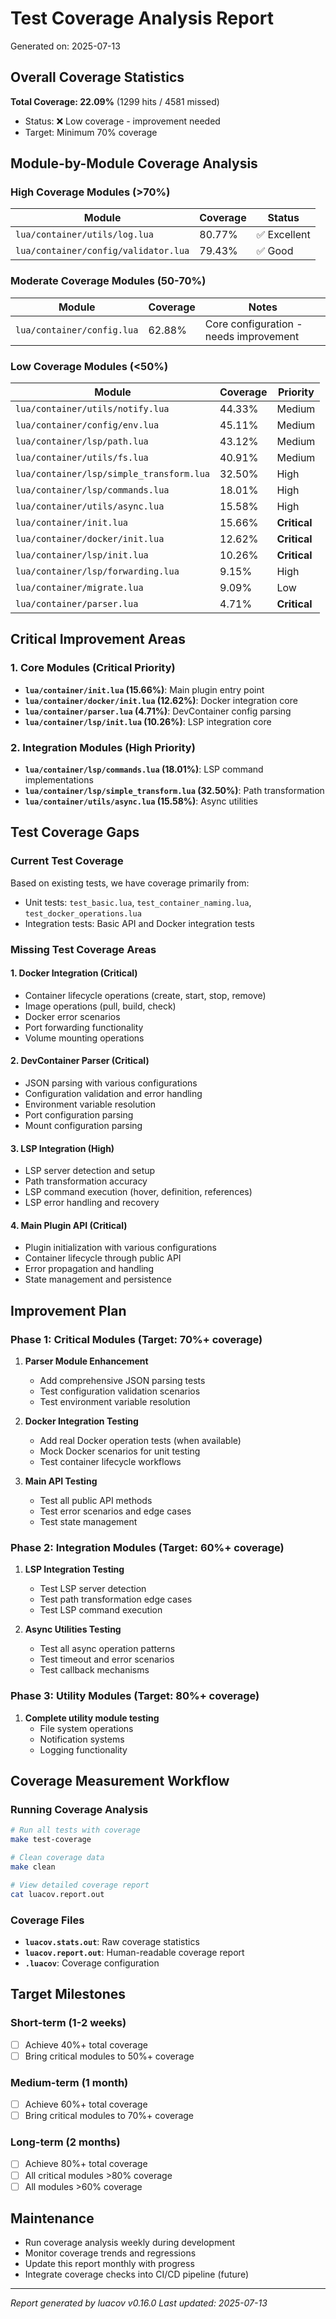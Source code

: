 # Test Coverage Analysis Report

Generated on: 2025-07-13

## Overall Coverage Statistics

**Total Coverage: 22.09%** (1299 hits / 4581 missed)
- Status: ❌ Low coverage - improvement needed
- Target: Minimum 70% coverage

## Module-by-Module Coverage Analysis

### High Coverage Modules (>70%)
| Module | Coverage | Status |
|--------|----------|--------|
| `lua/container/utils/log.lua` | 80.77% | ✅ Excellent |
| `lua/container/config/validator.lua` | 79.43% | ✅ Good |

### Moderate Coverage Modules (50-70%)
| Module | Coverage | Notes |
|--------|----------|-------|
| `lua/container/config.lua` | 62.88% | Core configuration - needs improvement |

### Low Coverage Modules (<50%)
| Module | Coverage | Priority |
|--------|----------|----------|
| `lua/container/utils/notify.lua` | 44.33% | Medium |
| `lua/container/config/env.lua` | 45.11% | Medium |
| `lua/container/lsp/path.lua` | 43.12% | Medium |
| `lua/container/utils/fs.lua` | 40.91% | Medium |
| `lua/container/lsp/simple_transform.lua` | 32.50% | High |
| `lua/container/lsp/commands.lua` | 18.01% | High |
| `lua/container/utils/async.lua` | 15.58% | High |
| `lua/container/init.lua` | 15.66% | **Critical** |
| `lua/container/docker/init.lua` | 12.62% | **Critical** |
| `lua/container/lsp/init.lua` | 10.26% | **Critical** |
| `lua/container/lsp/forwarding.lua` | 9.15% | High |
| `lua/container/migrate.lua` | 9.09% | Low |
| `lua/container/parser.lua` | 4.71% | **Critical** |

## Critical Improvement Areas

### 1. Core Modules (Critical Priority)
- **`lua/container/init.lua` (15.66%)**: Main plugin entry point
- **`lua/container/docker/init.lua` (12.62%)**: Docker integration core
- **`lua/container/parser.lua` (4.71%)**: DevContainer config parsing
- **`lua/container/lsp/init.lua` (10.26%)**: LSP integration core

### 2. Integration Modules (High Priority)  
- **`lua/container/lsp/commands.lua` (18.01%)**: LSP command implementations
- **`lua/container/lsp/simple_transform.lua` (32.50%)**: Path transformation
- **`lua/container/utils/async.lua` (15.58%)**: Async utilities

## Test Coverage Gaps

### Current Test Coverage
Based on existing tests, we have coverage primarily from:
- Unit tests: `test_basic.lua`, `test_container_naming.lua`, `test_docker_operations.lua`
- Integration tests: Basic API and Docker integration tests

### Missing Test Coverage Areas

#### 1. Docker Integration (Critical)
- Container lifecycle operations (create, start, stop, remove)
- Image operations (pull, build, check)
- Docker error scenarios
- Port forwarding functionality
- Volume mounting operations

#### 2. DevContainer Parser (Critical)
- JSON parsing with various configurations
- Configuration validation and error handling
- Environment variable resolution
- Port configuration parsing
- Mount configuration parsing

#### 3. LSP Integration (High)
- LSP server detection and setup
- Path transformation accuracy
- LSP command execution (hover, definition, references)
- LSP error handling and recovery

#### 4. Main Plugin API (Critical)
- Plugin initialization with various configurations
- Container lifecycle through public API
- Error propagation and handling
- State management and persistence

## Improvement Plan

### Phase 1: Critical Modules (Target: 70%+ coverage)
1. **Parser Module Enhancement**
   - Add comprehensive JSON parsing tests
   - Test configuration validation scenarios
   - Test environment variable resolution

2. **Docker Integration Testing**
   - Add real Docker operation tests (when available)
   - Mock Docker scenarios for unit testing
   - Test container lifecycle workflows

3. **Main API Testing**
   - Test all public API methods
   - Test error scenarios and edge cases
   - Test state management

### Phase 2: Integration Modules (Target: 60%+ coverage)
1. **LSP Integration Testing**
   - Test LSP server detection
   - Test path transformation edge cases
   - Test LSP command execution

2. **Async Utilities Testing**
   - Test all async operation patterns
   - Test timeout and error scenarios
   - Test callback mechanisms

### Phase 3: Utility Modules (Target: 80%+ coverage)
1. **Complete utility module testing**
   - File system operations
   - Notification systems
   - Logging functionality

## Coverage Measurement Workflow

### Running Coverage Analysis
```bash
# Run all tests with coverage
make test-coverage

# Clean coverage data
make clean

# View detailed coverage report
cat luacov.report.out
```

### Coverage Files
- **`luacov.stats.out`**: Raw coverage statistics
- **`luacov.report.out`**: Human-readable coverage report
- **`.luacov`**: Coverage configuration

## Target Milestones

### Short-term (1-2 weeks)
- [ ] Achieve 40%+ total coverage
- [ ] Bring critical modules to 50%+ coverage

### Medium-term (1 month)
- [ ] Achieve 60%+ total coverage  
- [ ] Bring critical modules to 70%+ coverage

### Long-term (2 months)
- [ ] Achieve 80%+ total coverage
- [ ] All critical modules >80% coverage
- [ ] All modules >60% coverage

## Maintenance

- Run coverage analysis weekly during development
- Monitor coverage trends and regressions
- Update this report monthly with progress
- Integrate coverage checks into CI/CD pipeline (future)

---

*Report generated by luacov v0.16.0*
*Last updated: 2025-07-13*
